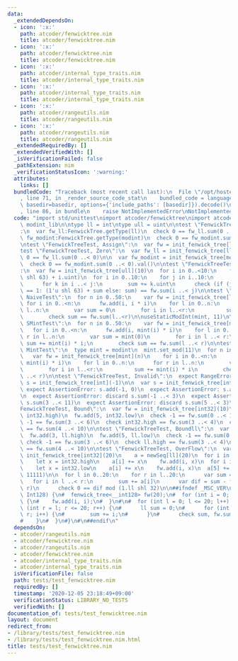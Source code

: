 ```yaml
---
data:
  _extendedDependsOn:
  - icon: ':x:'
    path: atcoder/fenwicktree.nim
    title: atcoder/fenwicktree.nim
  - icon: ':x:'
    path: atcoder/fenwicktree.nim
    title: atcoder/fenwicktree.nim
  - icon: ':x:'
    path: atcoder/internal_type_traits.nim
    title: atcoder/internal_type_traits.nim
  - icon: ':x:'
    path: atcoder/internal_type_traits.nim
    title: atcoder/internal_type_traits.nim
  - icon: ':x:'
    path: atcoder/rangeutils.nim
    title: atcoder/rangeutils.nim
  - icon: ':x:'
    path: atcoder/rangeutils.nim
    title: atcoder/rangeutils.nim
  _extendedRequiredBy: []
  _extendedVerifiedWith: []
  _isVerificationFailed: false
  _pathExtension: nim
  _verificationStatusIcon: ':warning:'
  attributes:
    links: []
  bundledCode: "Traceback (most recent call last):\n  File \"/opt/hostedtoolcache/Python/3.9.6/x64/lib/python3.9/site-packages/onlinejudge_verify/documentation/build.py\"\
    , line 71, in _render_source_code_stat\n    bundled_code = language.bundle(stat.path,\
    \ basedir=basedir, options={'include_paths': [basedir]}).decode()\n  File \"/opt/hostedtoolcache/Python/3.9.6/x64/lib/python3.9/site-packages/onlinejudge_verify/languages/nim.py\"\
    , line 86, in bundle\n    raise NotImplementedError\nNotImplementedError\n"
  code: "import std/unittest\nimport atcoder/fenwicktree\nimport atcoder/modint as\
    \ modint_lib\n\ntype ll = int\ntype ull = uint\n\ntest \"FenwickTreeTest, Empty\"\
    :\n  var fw_ll:FenwickTree.getType(ll)\n  check 0 == fw_ll.sum(0 ..< 0)\n\n  var\
    \ fw_modint:FenwickTree.getType(modint)\n  check 0 == fw_modint.sum(0 ..< 0).val()\n\
    \ntest \"FenwickTreeTest, Assign\":\n  var fw = init_fenwick_tree[ll](10)\n\n\
    test \"FenwickTreeTest, Zero\":\n  var fw_ll = init_fenwick_tree[ll](0)\n  check\
    \ 0 == fw_ll.sum(0 ..< 0)\n\n  var fw_modint = init_fenwick_tree[modint](0)\n\
    \  check 0 == fw_modint.sum(0 ..< 0).val()\n\ntest \"FenwickTreeTest, OverFlowULL\"\
    :\n  var fw = init_fenwick_tree[ull](10)\n  for i in 0..<10:\n    fw.add(i, (1'u\
    \ shl 63) + i.uint)\n  for i in 0..10:\n    for j in i..10:\n      var sum = 0'u\n\
    \      for k in i ..< j:\n        sum += k.uint\n      check (if (j - i) mod 2\
    \ == 1: (1'u shl 63) + sum else: sum) == fw.sum(i ..< j)\n\ntest \"FenwickTreeTest,\
    \ NaiveTest\":\n  for n in 0..50:\n    var fw = init_fenwick_tree[ll](n)\n   \
    \ for i in 0..<n:\n      fw.add(i, i * i)\n    for l in 0..n:\n      for r in\
    \ l..n:\n        var sum = 0\n        for i in l..<r:\n          sum += i * i\n\
    \        check sum == fw.sum(l..<r)\n\nuseStaticModInt(mint, 11)\n\ntest \"FenwickTreeTest,\
    \ SMintTest\":\n  for n in 0..50:\n    var fw = init_fenwick_tree[mint](n)\n \
    \   for i in 0..<n:\n      fw.add(i, mint(i) * i)\n    for l in 0..n:\n      for\
    \ r in l..n:\n        var sum = mint(0)\n        for i in l ..< r:\n         \
    \ sum += mint(i) * i;\n        check sum == fw.sum(l ..< r)\n\ntest \"FenwickTreeTest,\
    \ MintTest\":\n  type mint = modint\n  mint.set_mod(11)\n  for n in 0..50:\n \
    \   var fw = init_fenwick_tree[mint](n)\n    for i in 0..<n:\n      fw.add(i,\
    \ mint(i) * i)\n    for l in 0..n:\n      for r in l..n:\n        var sum = mint(0)\n\
    \        for i in l..<r:\n          sum += mint(i) * i\n        check sum == fw.sum(l\
    \ ..< r)\n\ntest \"FenwickTreeTest, Invalid\":\n  expect RangeError:\n    var\
    \ s = init_fenwick_tree[int](-1)\n\n  var s = init_fenwick_tree[int](10)\n\n \
    \ expect AssertionError: s.add(-1, 0)\n  expect AssertionError: s.add(10, 0)\n\
    \n  expect AssertionError: discard s.sum(-1 ..< 3)\n  expect AssertionError: discard\
    \ s.sum(3 ..< 11)\n  expect AssertionError: discard s.sum(5 ..< 3)\n\n\ntest \"\
    FenwickTreeTest, Bound\":\n  var fw = init_fenwick_tree[int32](10)\n  fw.add(3,\
    \ int32.high)\n  fw.add(5, int32.low)\n  check -1 == fw.sum(0 ..< 10)\n  check\
    \ -1 == fw.sum(3 ..< 6)\n  check int32.high == fw.sum(3 ..< 4)\n  check int32.low\
    \ == fw.sum(4 ..< 10)\n\ntest \"FenwickTreeTest, Boundll\":\n  var fw = init_fenwick_tree[ll](10)\n\
    \  fw.add(3, ll.high)\n  fw.add(5, ll.low)\n  check -1 == fw.sum(0 ..< 10)\n \
    \ check -1 == fw.sum(3 ..< 6)\n  check ll.high == fw.sum(3 ..< 4)\n  check ll.low\
    \ == fw.sum(4 ..< 10)\n\ntest \"FenwickTreeTest, OverFlow\":\n  var \n    fw =\
    \ init_fenwick_tree[int32](20)\n    a = newSeq[ll](20)\n  for i in 0 ..< 10:\n\
    \    let x = int32.high\n    a[i] += x\n    fw.add(i, x)\n  for i in 10 ..< 20:\n\
    \    let x = int32.low\n    a[i] += x\n    fw.add(i, x)\n  a[5] += 11111\n  fw.add(5,\
    \ 11111)\n\n  for l in 0..20:\n    for r in l..20:\n      var sum = 0.ll\n   \
    \   for i in l ..< r:\n        sum += a[i]\n      var dif = sum - fw.sum(l ..<\
    \ r)\n      check 0 == dif mod (1.ll shl 32)\n\n##ifndef _MSC_VER\n#\n#TEST(FenwickTreeTest,\
    \ Int128) {\n#  fenwick_tree<__int128> fw(20);\n#  for (int i = 0; i < 20; i++)\
    \ {\n#    fw.add(i, i);\n#  }\n#\n#  for (int l = 0; l <= 20; l++) {\n#    for\
    \ (int r = l; r <= 20; r++) {\n#      ll sum = 0;\n#      for (int i = l; i <\
    \ r; i++) {\n#        sum += i;\n#      }\n#      check sum, fw.sum(l, r));\n\
    #    }\n#  }\n#}\n#\n##endif\n"
  dependsOn:
  - atcoder/rangeutils.nim
  - atcoder/fenwicktree.nim
  - atcoder/rangeutils.nim
  - atcoder/fenwicktree.nim
  - atcoder/internal_type_traits.nim
  - atcoder/internal_type_traits.nim
  isVerificationFile: false
  path: tests/test_fenwicktree.nim
  requiredBy: []
  timestamp: '2020-12-05 23:18:49+09:00'
  verificationStatus: LIBRARY_NO_TESTS
  verifiedWith: []
documentation_of: tests/test_fenwicktree.nim
layout: document
redirect_from:
- /library/tests/test_fenwicktree.nim
- /library/tests/test_fenwicktree.nim.html
title: tests/test_fenwicktree.nim
---
```


